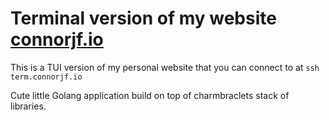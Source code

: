 # Terminal version of my website [connorjf.io](https://connorjf.io)

This is a TUI version of my personal website that you can connect to at `ssh term.connorjf.io`

Cute little Golang application build on top of charmbraclets stack of libraries.
